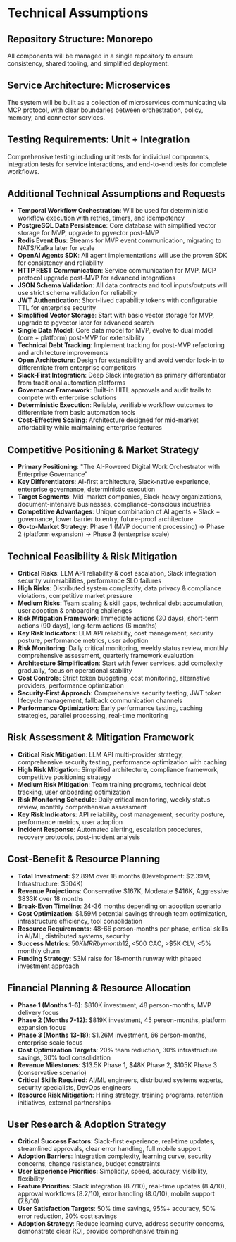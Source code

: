 # Technical Assumptions

## Repository Structure: Monorepo
All components will be managed in a single repository to ensure consistency, shared tooling, and simplified deployment.

## Service Architecture: Microservices
The system will be built as a collection of microservices communicating via MCP protocol, with clear boundaries between orchestration, policy, memory, and connector services.

## Testing Requirements: Unit + Integration
Comprehensive testing including unit tests for individual components, integration tests for service interactions, and end-to-end tests for complete workflows.

## Additional Technical Assumptions and Requests
- **Temporal Workflow Orchestration**: Will be used for deterministic workflow execution with retries, timers, and idempotency
- **PostgreSQL Data Persistence**: Core database with simplified vector storage for MVP, upgrade to pgvector post-MVP
- **Redis Event Bus**: Streams for MVP event communication, migrating to NATS/Kafka later for scale
- **OpenAI Agents SDK**: All agent implementations will use the proven SDK for consistency and reliability
- **HTTP REST Communication**: Service communication for MVP, MCP protocol upgrade post-MVP for advanced integrations
- **JSON Schema Validation**: All data contracts and tool inputs/outputs will use strict schema validation for reliability
- **JWT Authentication**: Short-lived capability tokens with configurable TTL for enterprise security
- **Simplified Vector Storage**: Start with basic vector storage for MVP, upgrade to pgvector later for advanced search
- **Single Data Model**: Core data model for MVP, evolve to dual model (core + platform) post-MVP for extensibility
- **Technical Debt Tracking**: Implement tracking for post-MVP refactoring and architecture improvements
- **Open Architecture**: Design for extensibility and avoid vendor lock-in to differentiate from enterprise competitors
- **Slack-First Integration**: Deep Slack integration as primary differentiator from traditional automation platforms
- **Governance Framework**: Built-in HITL approvals and audit trails to compete with enterprise solutions
- **Deterministic Execution**: Reliable, verifiable workflow outcomes to differentiate from basic automation tools
- **Cost-Effective Scaling**: Architecture designed for mid-market affordability while maintaining enterprise features

## Competitive Positioning & Market Strategy
- **Primary Positioning**: "The AI-Powered Digital Work Orchestrator with Enterprise Governance"
- **Key Differentiators**: AI-first architecture, Slack-native experience, enterprise governance, deterministic execution
- **Target Segments**: Mid-market companies, Slack-heavy organizations, document-intensive businesses, compliance-conscious industries
- **Competitive Advantages**: Unique combination of AI agents + Slack + governance, lower barrier to entry, future-proof architecture
- **Go-to-Market Strategy**: Phase 1 (MVP document processing) → Phase 2 (platform expansion) → Phase 3 (enterprise scale)

## Technical Feasibility & Risk Mitigation
- **Critical Risks**: LLM API reliability & cost escalation, Slack integration security vulnerabilities, performance SLO failures
- **High Risks**: Distributed system complexity, data privacy & compliance violations, competitive market pressure
- **Medium Risks**: Team scaling & skill gaps, technical debt accumulation, user adoption & onboarding challenges
- **Risk Mitigation Framework**: Immediate actions (30 days), short-term actions (90 days), long-term actions (6 months)
- **Key Risk Indicators**: LLM API reliability, cost management, security posture, performance metrics, user adoption
- **Risk Monitoring**: Daily critical monitoring, weekly status review, monthly comprehensive assessment, quarterly framework evaluation
- **Architecture Simplification**: Start with fewer services, add complexity gradually, focus on operational stability
- **Cost Controls**: Strict token budgeting, cost monitoring, alternative providers, performance optimization
- **Security-First Approach**: Comprehensive security testing, JWT token lifecycle management, fallback communication channels
- **Performance Optimization**: Early performance testing, caching strategies, parallel processing, real-time monitoring

## Risk Assessment & Mitigation Framework
- **Critical Risk Mitigation**: LLM API multi-provider strategy, comprehensive security testing, performance optimization with caching
- **High Risk Mitigation**: Simplified architecture, compliance framework, competitive positioning strategy
- **Medium Risk Mitigation**: Team training programs, technical debt tracking, user onboarding optimization
- **Risk Monitoring Schedule**: Daily critical monitoring, weekly status review, monthly comprehensive assessment
- **Key Risk Indicators**: API reliability, cost management, security posture, performance metrics, user adoption
- **Incident Response**: Automated alerting, escalation procedures, recovery protocols, post-incident analysis

## Cost-Benefit & Resource Planning
- **Total Investment**: $2.89M over 18 months (Development: $2.39M, Infrastructure: $504K)
- **Revenue Projections**: Conservative $167K, Moderate $416K, Aggressive $833K over 18 months
- **Break-Even Timeline**: 24-36 months depending on adoption scenario
- **Cost Optimization**: $1.59M potential savings through team optimization, infrastructure efficiency, tool consolidation
- **Resource Requirements**: 48-66 person-months per phase, critical skills in AI/ML, distributed systems, security
- **Success Metrics**: $50K MRR by month 12, <$500 CAC, >$5K CLV, <5% monthly churn
- **Funding Strategy**: $3M raise for 18-month runway with phased investment approach

## Financial Planning & Resource Allocation
- **Phase 1 (Months 1-6)**: $810K investment, 48 person-months, MVP delivery focus
- **Phase 2 (Months 7-12)**: $819K investment, 45 person-months, platform expansion focus
- **Phase 3 (Months 13-18)**: $1.26M investment, 66 person-months, enterprise scale focus
- **Cost Optimization Targets**: 20% team reduction, 30% infrastructure savings, 30% tool consolidation
- **Revenue Milestones**: $13.5K Phase 1, $48K Phase 2, $105K Phase 3 (conservative scenario)
- **Critical Skills Required**: AI/ML engineers, distributed systems experts, security specialists, DevOps engineers
- **Resource Risk Mitigation**: Hiring strategy, training programs, retention initiatives, external partnerships

## User Research & Adoption Strategy
- **Critical Success Factors**: Slack-first experience, real-time updates, streamlined approvals, clear error handling, full mobile support
- **Adoption Barriers**: Integration complexity, learning curve, security concerns, change resistance, budget constraints
- **User Experience Priorities**: Simplicity, speed, accuracy, visibility, flexibility
- **Feature Priorities**: Slack integration (8.7/10), real-time updates (8.4/10), approval workflows (8.2/10), error handling (8.0/10), mobile support (7.8/10)
- **User Satisfaction Targets**: 50% time savings, 95%+ accuracy, 50% error reduction, 20% cost savings
- **Adoption Strategy**: Reduce learning curve, address security concerns, demonstrate clear ROI, provide comprehensive training
